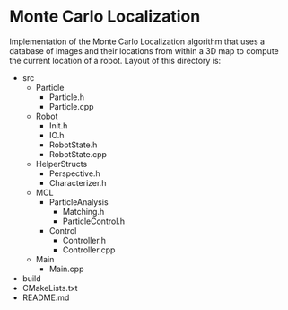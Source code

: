 Monte Carlo Localization
========================

Implementation of the Monte Carlo Localization algorithm that uses a database of images and their locations from within a 3D map to compute the current location of a robot. Layout of this directory is:

   * src
      * Particle
         * Particle.h
         * Particle.cpp
      * Robot
         * Init.h
         * IO.h
         * RobotState.h
         * RobotState.cpp
      * HelperStructs
         * Perspective.h
         * Characterizer.h
      * MCL
         * ParticleAnalysis
            * Matching.h
            * ParticleControl.h
         * Control
            * Controller.h
            * Controller.cpp
      * Main
         * Main.cpp
   * build
   * CMakeLists.txt
   * README.md